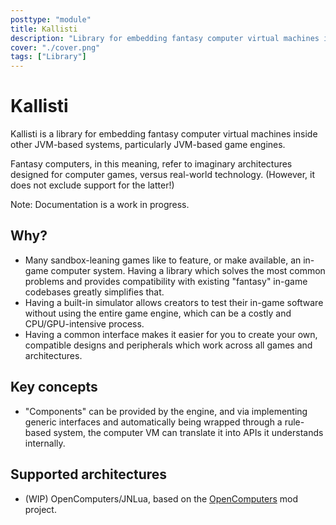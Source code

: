 ```yaml
---
posttype: "module" 
title: Kallisti
description: "Library for embedding fantasy computer virtual machines in game engines."
cover: "./cover.png"
tags: ["Library"]
---
```

# Kallisti

Kallisti is a library for embedding fantasy computer virtual machines inside other JVM-based systems, particularly
JVM-based game engines.

Fantasy computers, in this meaning, refer to imaginary architectures designed for computer games, versus real-world
technology. (However, it does not exclude support for the latter!)

Note: Documentation is a work in progress.

## Why?

* Many sandbox-leaning games like to feature, or make available, an in-game computer system. Having a library which
solves the most common problems and provides compatibility with existing "fantasy" in-game codebases greatly
simplifies that.
* Having a built-in simulator allows creators to test their in-game software without using the entire game engine, which
can be a costly and CPU/GPU-intensive process.
* Having a common interface makes it easier for you to create your own, compatible designs and peripherals which work
across all games and architectures.

## Key concepts

* "Components" can be provided by the engine, and via implementing generic interfaces and automatically being wrapped
through a rule-based system, the computer VM can translate it into APIs it understands internally.

## Supported architectures

* (WIP) OpenComputers/JNLua, based on the [OpenComputers](http://github.com/MightyPirates/OpenComputers) mod project.